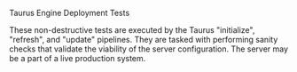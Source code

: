 Taurus Engine Deployment Tests


These non-destructive tests are executed by the Taurus "initialize",
"refresh", and "update" pipelines. They are tasked with performing sanity checks
that validate the viability of the server configuration. The server may be a
part of a live production system.